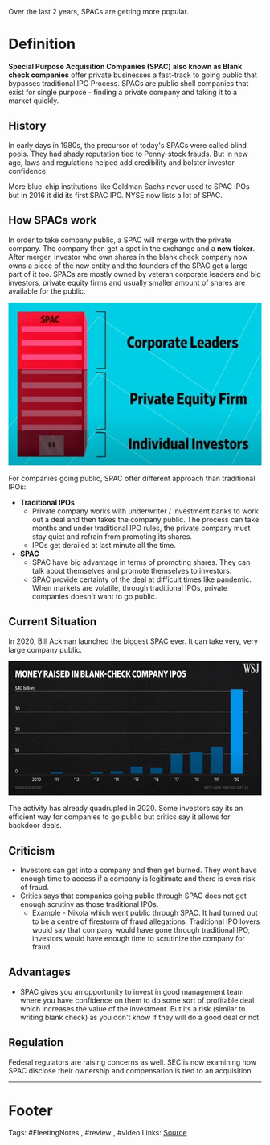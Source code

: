 Over the last 2 years, SPACs are getting more popular.

# Definition
**Special Purpose Acquisition Companies (SPAC) also known as Blank check companies** offer private businesses a fast-track to going public that bypasses traditional IPO Process. 
SPACs are public shell companies that exist for single purpose - finding a private company and taking it to a market quickly.

## History
In early days in 1980s, the precursor of today's SPACs were called blind pools. They had shady reputation tied to Penny-stock frauds. But in new age, laws and regulations helped add credibility and bolster investor confidence. 

More blue-chip institutions like Goldman Sachs never used to SPAC IPOs but in 2016 it did its first SPAC IPO. NYSE now lists a lot of SPAC.

## How SPACs work
In order to take company public, a SPAC will merge with the private company. The company then get a spot in the exchange and a **new ticker**. After merger, investor who own shares in the blank check company now owns a piece of the new entity and the founders of the SPAC get a large part of it too. SPACs are mostly owned by veteran corporate leaders and big investors, private equity firms and usually smaller amount of shares are available for the public. 

![SPAC Ownership](https://github.com/hashxim/hconMD/raw/master/Work_MD/Resources/SPAC%20Ownership.JPG)

For companies going public, SPAC offer different approach than traditional IPOs:

- **Traditional IPOs**
	- Private company works with underwriter / investment banks to work out a deal and then takes the company public. The process can take months and under traditional IPO rules, the private company must stay quiet and refrain from promoting its shares. 
	- IPOs get derailed at last minute all the time. 
- **SPAC**
	- SPAC have big advantage in terms of promoting shares. They can talk about themselves and promote themselves to investors.
	- SPAC provide certainty of the deal at difficult times like pandemic. When markets are volatile, through traditional IPOs, private companies doesn't want to go public. 

## Current Situation

In 2020, Bill Ackman launched the biggest SPAC ever. It can take very, very large company public. 

![](https://github.com/hashxim/hconMD/raw/master/Work_MD/Resources/image.png)

The activity has already quadrupled in 2020. Some investors say its an efficient way for companies to go public but critics say it allows for backdoor deals.

## Criticism
- Investors can get into a company and then get burned. They wont have enough time to access if a company is legitimate and there is even risk of fraud.
- Critics says that companies going public through SPAC does not get enough scrutiny as those traditional IPOs.
	- Example - Nikola which went public through SPAC. It had turned out to be a centre of firestorm of fraud allegations. Traditional IPO lovers would say that company would have gone through traditional IPO, investors would have enough time to scrutinize the company for fraud. 

## Advantages
- SPAC gives you an opportunity to invest in good management team where you have confidence on them to do some sort of profitable deal which increases the value of the investment. But its a risk (similar to writing blank check) as you don't know if they will do a good deal or not. 

## Regulation 
Federal regulators are raising concerns as well. SEC is now examining how SPAC disclose their ownership and compensation is tied to an acquisition 


---

# Footer
Tags: #FleetingNotes , #review , #video
Links:
[Source](https://www.youtube.com/watch?edufilter=NULL&v=okyT7KfnFrI&ab_channel=WallStreetJournal)
<!--stackedit_data:
eyJoaXN0b3J5IjpbLTE1MzczMDM3NDUsODE0MDEwMDk5LC00OD
I1NzE3NSwxOTU1MjQ1Mzc4XX0=
-->